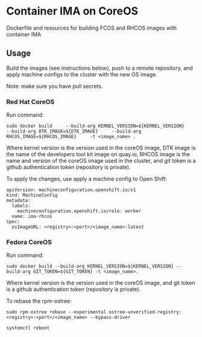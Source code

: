 # Container IMA on CoreOS
Dockerfile and resources for building FCOS and RHCOS images with container IMA

## Usage
Build the images (see instructions below), push to a remote repository, and apply machine configs to the cluster with the new OS image. 

Note: make sure you have pull secrets.

### Red Hat CoreOS
Run command: 

`sudo docker build     --build-arg KERNEL_VERSION=${KERNEL_VERSION}     --build-arg DTK_IMAGE=${DTK_IMAGE}     --build-arg RHCOS_IMAGE=${RHCOS_IMAGE}     -t <image_name> .`

Where kernel version is the version used in the coreOS image, DTK image is the name of the developers tool kit image on quay.io, RHCOS image is the name and version of the coreOS image used in the cluster, and git token is a github authentication token (repository is private).

To apply the changes, use apply a machine config to Open Shift: 
```
apiVersion: machineconfiguration.openshift.io/v1
kind: MachineConfig
metadata:
  labels:
    machineconfiguration.openshift.io/role: worker
  name: ima-rhcos
spec:
  osImageURL: <registry>:<port>/<image_name>:latest 
```
### Fedora CoreOS
Run command: 

`sudo docker build --build-arg KERNEL_VERSION=${KERNEL_VERSION} --build-arg GIT_TOKEN=${GIT_TOKEN} -t <image_name>.`

Where kernel version is the version used in the coreOS image, and git token is a github authentication token (repository is private).

To rebase the rpm-ostree: 

`sudo rpm-ostree rebase --experimental ostree-unverified-registry:<registry>:<port>/<image_name> --bypass-driver`

`systemctl reboot`


